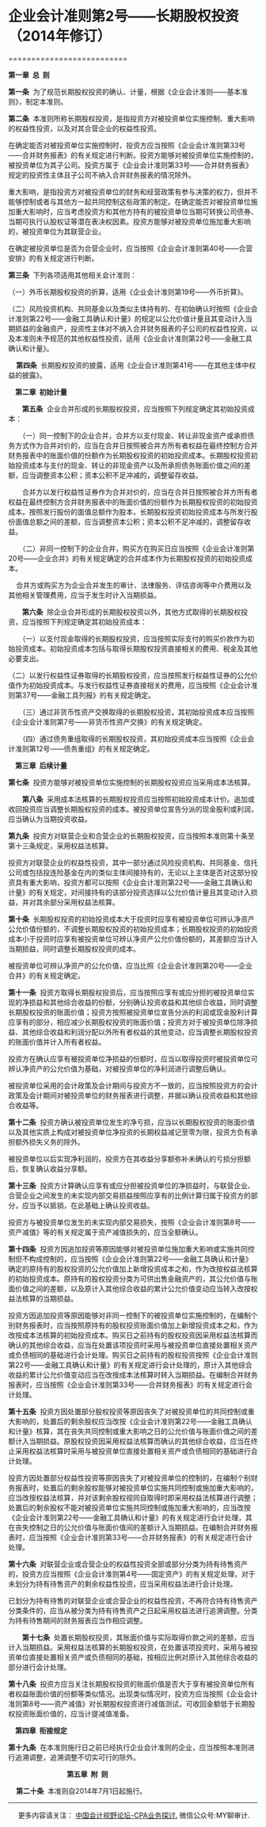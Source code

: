 ﻿# 企业会计准则第2号——长期股权投资（2014年修订）
==========================

**第一章  总  则**

**第一条**  为了规范长期股权投资的确认、计量，根据《企业会计准则——基本准则》，制定本准则。

**第二条**  本准则所称长期股权投资，是指投资方对被投资单位实施控制、重大影响的权益性投资，以及对其合营企业的权益性投资。

在确定能否对被投资单位实施控制时，投资方应当按照《企业会计准则第33号——合并财务报表》的有关规定进行判断。投资方能够对被投资单位实施控制的，被投资单位为其子公司。投资方属于《企业会计准则第33号——合并财务报表》规定的投资性主体且子公司不纳入合并财务报表的情况除外。

重大影响，是指投资方对被投资单位的财务和经营政策有参与决策的权力，但并不能够控制或者与其他方一起共同控制这些政策的制定。在确定能否对被投资单位施加重大影响时，应当考虑投资方和其他方持有的被投资单位当期可转换公司债券、当期可执行认股权证等潜在表决权因素。投资方能够对被投资单位施加重大影响的，被投资单位为其联营企业。

在确定被投资单位是否为合营企业时，应当按照《企业会计准则第40号——合营安排》的有关规定进行判断。

**第三条**  下列各项适用其他相关会计准则：

（一）外币长期股权投资的折算，适用《企业会计准则第19号——外币折算》。

（二）风险投资机构、共同基金以及类似主体持有的、在初始确认时按照《企业会计准则第22号——金融工具确认和计量》的规定以公允价值计量且其变动计入当期损益的金融资产，投资性主体对不纳入合并财务报表的子公司的权益性投资，以及本准则未予规范的其他权益性投资，适用《企业会计准则第22号——金融工具确认和计量》。

    **第四条**  长期股权投资的披露，适用《企业会计准则第41号——在其他主体中权益的披露》。

　**第二章  初始计量**

　　**第五条**  企业合并形成的长期股权投资，应当按照下列规定确定其初始投资成本：

　　（一）同一控制下的企业合并，合并方以支付现金、转让非现金资产或承担债务方式作为合并对价的，应当在合并日按照被合并方所有者权益在最终控制方合并财务报表中的账面价值的份额作为长期股权投资的初始投资成本。长期股权投资初始投资成本与支付的现金、转让的非现金资产以及所承担债务账面价值之间的差额，应当调整资本公积；资本公积不足冲减的，调整留存收益。

　　合并方以发行权益性证券作为合并对价的，应当在合并日按照被合并方所有者权益在最终控制方合并财务报表中的账面价值的份额作为长期股权投资的初始投资成本。按照发行股份的面值总额作为股本，长期股权投资初始投资成本与所发行股份面值总额之间的差额，应当调整资本公积；资本公积不足冲减的，调整留存收益。

　　（二）非同一控制下的企业合并，购买方在购买日应当按照《企业会计准则第20号——企业合并》的有关规定确定的合并成本作为长期股权投资的初始投资成本。

    合并方或购买方为企业合并发生的审计、法律服务、评估咨询等中介费用以及其他相关管理费用，应当于发生时计入当期损益。

　　**第六条**  除企业合并形成的长期股权投资以外，其他方式取得的长期股权投资，应当按照下列规定确定其初始投资成本：

　　（一）以支付现金取得的长期股权投资，应当按照实际支付的购买价款作为初始投资成本。初始投资成本包括与取得长期股权投资直接相关的费用、税金及其他必要支出。

（二）以发行权益性证券取得的长期股权投资，应当按照发行权益性证券的公允价值作为初始投资成本。与发行权益性证券直接相关的费用，应当按照《企业会计准则第37号——金融工具列报》的有关规定确定。

　　（三）通过非货币性资产交换取得的长期股权投资，其初始投资成本应当按照《企业会计准则第7号——非货币性资产交换》的有关规定确定。

　　（四）通过债务重组取得的长期股权投资，其初始投资成本应当按照《企业会计准则第12号——债务重组》的有关规定确定。

　**第三章  后续计量**

**第七条**  投资方能够对被投资单位实施控制的长期股权投资应当采用成本法核算。

　　**第八条**  采用成本法核算的长期股权投资应当按照初始投资成本计价。追加或收回投资应当调整长期股权投资的成本。被投资单位宣告分派的现金股利或利润，应当确认为当期投资收益。

**第九条**  投资方对联营企业和合营企业的长期股权投资，应当按照本准则第十条至第十三条规定，采用权益法核算。

投资方对联营企业的权益性投资，其中一部分通过风险投资机构、共同基金、信托公司或包括投连险基金在内的类似主体间接持有的，无论以上主体是否对这部分投资具有重大影响，投资方都可以按照《企业会计准则第22号——金融工具确认和计量》的有关规定，对间接持有的该部分投资选择以公允价值计量且其变动计入损益，并对其余部分采用权益法核算。

**第十条**  长期股权投资的初始投资成本大于投资时应享有被投资单位可辨认净资产公允价值份额的，不调整长期股权投资的初始投资成本；长期股权投资的初始投资成本小于投资时应享有被投资单位可辨认净资产公允价值份额的，其差额应当计入当期损益，同时调整长期股权投资的成本。

被投资单位可辨认净资产的公允价值，应当比照《企业会计准则第20号——企业合并》的有关规定确定。

**第十一条**  投资方取得长期股权投资后，应当按照应享有或应分担的被投资单位实现的净损益和其他综合收益的份额，分别确认投资收益和其他综合收益，同时调整长期股权投资的账面价值；投资方按照被投资单位宣告分派的利润或现金股利计算应享有的部分，相应减少长期股权投资的账面价值；投资方对于被投资单位除净损益、其他综合收益和利润分配以外所有者权益的其他变动，应当调整长期股权投资的账面价值并计入所有者权益。

投资方在确认应享有被投资单位净损益的份额时，应当以取得投资时被投资单位可辨认净资产的公允价值为基础，对被投资单位的净利润进行调整后确认。

被投资单位采用的会计政策及会计期间与投资方不一致的，应当按照投资方的会计政策及会计期间对被投资单位的财务报表进行调整，并据以确认投资收益和其他综合收益等。

**第十二条**  投资方确认被投资单位发生的净亏损，应当以长期股权投资的账面价值以及其他实质上构成对被投资单位净投资的长期权益减记至零为限，投资方负有承担额外损失义务的除外。

被投资单位以后实现净利润的，投资方在其收益分享额弥补未确认的亏损分担额后，恢复确认收益分享额。

**第十三条**  投资方计算确认应享有或应分担被投资单位的净损益时，与联营企业、合营企业之间发生的未实现内部交易损益按照应享有的比例计算归属于投资方的部分，应当予以抵销，在此基础上确认投资收益。

投资方与被投资单位发生的未实现内部交易损失，按照《企业会计准则第8号——资产减值》等的有关规定属于资产减值损失的，应当全额确认。

**第十四条**  投资方因追加投资等原因能够对被投资单位施加重大影响或实施共同控制但不构成控制的，应当按照《企业会计准则第22号——金融工具确认和计量》确定的原持有的股权投资的公允价值加上新增投资成本之和，作为改按权益法核算的初始投资成本。原持有的股权投资分类为可供出售金融资产的，其公允价值与账面价值之间的差额，以及原计入其他综合收益的累计公允价值变动应当转入改按权益法核算的当期损益。

投资方因追加投资等原因能够对非同一控制下的被投资单位实施控制的，在编制个别财务报表时，应当按照原持有的股权投资账面价值加上新增投资成本之和，作为改按成本法核算的初始投资成本。购买日之前持有的股权投资因采用权益法核算而确认的其他综合收益，应当在处置该项投资时采用与被投资单位直接处置相关资产或负债相同的基础进行会计处理。购买日之前持有的股权投资按照《企业会计准则第22号——金融工具确认和计量》的有关规定进行会计处理的，原计入其他综合收益的累计公允价值变动应当在改按成本法核算时转入当期损益。在编制合并财务报表时，应当按照《企业会计准则第33号——合并财务报表》的有关规定进行会计处理。

**第十五条**  投资方因处置部分股权投资等原因丧失了对被投资单位的共同控制或重大影响的，处置后的剩余股权应当改按《企业会计准则第22号——金融工具确认和计量》核算，其在丧失共同控制或重大影响之日的公允价值与账面价值之间的差额计入当期损益。原股权投资因采用权益法核算而确认的其他综合收益，应当在终止采用权益法核算时采用与被投资单位直接处置相关资产或负债相同的基础进行会计处理。

投资方因处置部分权益性投资等原因丧失了对被投资单位的控制的，在编制个别财务报表时，处置后的剩余股权能够对被投资单位实施共同控制或施加重大影响的，应当改按权益法核算，并对该剩余股权视同自取得时即采用权益法核算进行调整；处置后的剩余股权不能对被投资单位实施共同控制或施加重大影响的，应当改按《企业会计准则第22号——金融工具确认和计量》的有关规定进行会计处理，其在丧失控制之日的公允价值与账面价值间的差额计入当期损益。在编制合并财务报表时，应当按照《企业会计准则第33号——合并财务报表》的有关规定进行会计处理。

**第十六条**  对联营企业或合营企业的权益性投资全部或部分分类为持有待售资产的，投资方应当按照《企业会计准则第4号——固定资产》的有关规定处理，对于未划分为持有待售资产的剩余权益性投资，应当采用权益法进行会计处理。

已划分为持有待售的对联营企业或合营企业的权益性投资，不再符合持有待售资产分类条件的，应当从被分类为持有待售资产之日起采用权益法进行追溯调整。分类为持有待售期间的财务报表应当作相应调整。

　　**第十七条**  处置长期股权投资，其账面价值与实际取得价款之间的差额，应当计入当期损益。采用权益法核算的长期股权投资，在处置该项投资时，采用与被投资单位直接处置相关资产或负债相同的基础，按相应比例对原计入其他综合收益的部分进行会计处理。 

**第十八条**  投资方应当关注长期股权投资的账面价值是否大于享有被投资单位所有者权益账面价值的份额等类似情况。出现类似情况时，投资方应当按照《企业会计准则第8号——资产减值》对长期股权投资进行减值测试，可收回金额低于长期股权投资账面价值的，应当计提减值准备。

　**第四章  衔接规定**

**第十九条**  在本准则施行日之前已经执行企业会计准则的企业，应当按照本准则进行追溯调整，追溯调整不切实可行的除外。

                              **第五章  附  则**

    **第二十条**  本准则自2014年7月1日起施行。

* * *

     更多内容请关注： [中国会计视野论坛-CPA业务探讨.](https://bbs.esnai.com/thread-5354530-1-3.html) 微信公众号:MY聊审计.